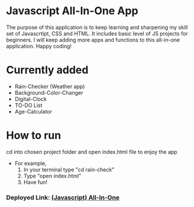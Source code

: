 # Javascript All-In-One App

The purpose of this application is to keep learning and sharpening my skill set of Javascrtipt, CSS and HTML. It includes basic level of JS projects for beginners. I will keep adding more apps and functions to this all-in-one application. Happy coding!

# Currently added 
* Rain-Checker (Weather app)
* Background-Color-Changer
* Digital-Clock
* TO-DO List
* Age-Calculator


# How to run 
cd into chosen project folder and open index.html file to enjoy the app

* For example, 
  1. In your terminal type "cd rain-check"
  2. Type "open index.html"
  3. Have fun!
    

### Deployed Link: [(Javascript) All-In-One ](https://javascript-all-in-one.netlify.app/)
